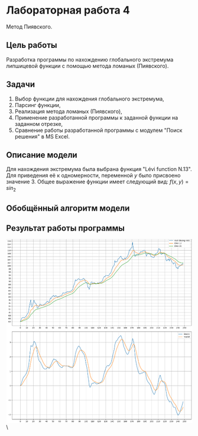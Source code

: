 # Лабораторная работа 4
Метод Пиявского.
## Цель работы
Разработка программы по нахождению глобального экстремума липшицевой функции с помощью метода ломаных (Пиявского).
## Задачи
1. Выбор функции для нахождения глобального экстремума,
2. Парсинг функции,
3. Реализация метода ломаных (Пиявского),
4. Применение разработанной программы к заданной функции на заданном отрезке,
5. Сравнение работы разработанной программы с модулем "Поиск решения" в MS Excel.
## Описание модели
Для нахождения экстремума была выбрана функция "Lévi function N.13". Для приведения её к одномерности, переменной $y$ было присвоено значение 3. Общее выражение функции имеет следующий вид: $f(x, y) = sin_2$
## Обобщённый алгоритм модели

## Результат работы программы

![Screenshot of the plots](/lab2/img2.png)\